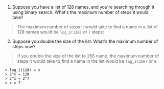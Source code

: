 1. Suppose you have a list of 128 names, and you're searching through it using binary search. What's the maximum number of steps it would take?

> The maximum number of steps it would take to find a name in a list of 128 names would be `log_2(128)` or `7` steps:

2. Suppose you double the size of the list. What's the maximum number of steps now?

> If you double the size of the list to 256 name, the maximum number of steps it would take to find a name in the list would be `log_2(256)` or `8`.

```
> log_2(128) = x
> 2^x = 128
> 2^x = 2^7
> x = 7
```
